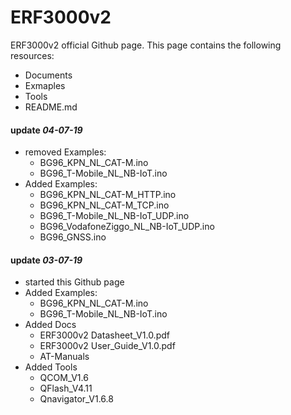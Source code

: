 # ERF3000v2
ERF3000v2 official Github page. 
This page contains the following resources: 
- Documents
- Exmaples
- Tools 
- README.md

#### update *04-07-19*

* removed Examples:
   - BG96_KPN_NL_CAT-M.ino
   - BG96_T-Mobile_NL_NB-IoT.ino
* Added Examples:
   - BG96_KPN_NL_CAT-M_HTTP.ino
   - BG96_KPN_NL_CAT-M_TCP.ino
   - BG96_T-Mobile_NL_NB-IoT_UDP.ino
   - BG96_VodafoneZiggo_NL_NB-IoT_UDP.ino
   - BG96_GNSS.ino

#### update *03-07-19*   

 * started this Github page
 * Added Examples:
   - BG96_KPN_NL_CAT-M.ino
   - BG96_T-Mobile_NL_NB-IoT.ino
 * Added Docs 
   - ERF3000v2 Datasheet_V1.0.pdf 
   - ERF3000v2 User_Guide_V1.0.pdf
   - AT-Manuals
 * Added Tools
   - QCOM_V1.6
   - QFlash_V4.11
   - Qnavigator_V1.6.8

